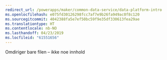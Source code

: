 ```yaml
---
redirect_url: /powerapps/maker/common-data-service/data-platform-intro
ms.openlocfilehash: e075fd30126298fcc7af7e9b26fa949ac0f8c120
ms.sourcegitcommit: 4042388fa5e7ef50bc59f9e35df330613fea29ae
ms.translationtype: HT
ms.contentlocale: nb-NO
ms.lasthandoff: 04/23/2019
ms.locfileid: "61551656"
---
```

Omdiriger bare filen – ikke noe innhold